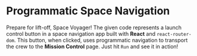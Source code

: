 # Programmatic Space Navigation

Prepare for lift-off, Space Voyager! The given code represents a launch control button in a space navigation app built with **React** and `react-router-dom`. This button, when clicked, uses programmatic navigation to transport the crew to the **Mission Control** page. Just hit `Run` and see it in action!